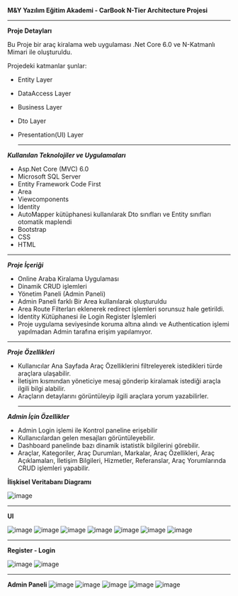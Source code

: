 **M&Y Yazılım Eğitim Akademi - CarBook N-Tier Architecture Projesi**

___________________________________________

  **Proje Detayları**

Bu Proje bir araç kiralama web uygulaması .Net Core 6.0 ve N-Katmanlı Mimari ile oluşturuldu. 

Projedeki katmanlar şunlar:

- Entity Layer

- DataAccess Layer

- Business Layer

- Dto Layer

- Presentation(UI) Layer

  _______________________________________

**_Kullanılan Teknolojiler ve Uygulamaları_**

- Asp.Net Core (MVC) 6.0
- Microsoft SQL Server
- Entity Framework Code First
- Area
- Viewcomponents
- Identity
- AutoMapper kütüphanesi kullanılarak Dto sınıfları ve Entity sınıfları otomatik maplendi
- Bootstrap
- CSS
- HTML
_______________________________________



_**Proje İçeriği**_

- Online Araba Kiralama Uygulaması
- Dinamik CRUD işlemleri
- Yönetim Paneli (Admin Paneli)
- Admin Paneli farklı Bir Area kullanılarak oluşturuldu
- Area Route Filterları eklenerek redirect işlemleri sorunsuz hale getirildi.
- Identity Kütüphanesi ile Login Register İşlemleri
- Proje uygulama seviyesinde koruma altına alındı ve Authentication işlemi yapılmadan Admin tarafına erişim yapılamıyor.

_______________________________________



_**Proje Özellikleri**_

- Kullanıcılar Ana Sayfada Araç Özelliklerini filtreleyerek istedikleri türde araçlara ulaşabilir.
- İletişim kısmından yöneticiye mesaj gönderip kiralamak istediği araçla ilgili bilgi alabilir.
- Araçların detaylarını görüntüleyip ilgili araçlara yorum yazabilirler.
  ______________________________________



 _**Admin İçin Özellikler**_

- Admin Login işlemi ile Kontrol paneline erişebilir
- Kullanıcılardan gelen mesajları görüntüleyebilir.
- Dashboard panelinde bazı dinamik istatistik bilgilerini görebilir.
- Araçlar, Kategoriler, Araç Durumları, Markalar, Araç Özellikleri, Araç Açıklamaları,
  İletişim Bilgileri, Hizmetler, Referanslar, Araç Yorumlarında CRUD işlemleri yapabilir.


**İlişkisel Veritabanı Diagramı**

![image](https://github.com/Cihanmertpeker/RentACar/assets/119748061/54b6803a-3125-4984-9b6b-0d47793206fa)
  _____________________________________
  **UI**

![image](https://github.com/Cihanmertpeker/RentACar/assets/119748061/5d224fbe-480c-407d-abc8-fa2da91d5be7)
![image](https://github.com/Cihanmertpeker/RentACar/assets/119748061/9fa66f2f-cc2d-4144-951f-096b9e0127b1)
![image](https://github.com/Cihanmertpeker/RentACar/assets/119748061/199859e3-a4c7-4622-80c3-877a67ca1daa)
![image](https://github.com/Cihanmertpeker/RentACar/assets/119748061/d8662000-391a-4b88-aaad-6d7506e3b556)
![image](https://github.com/Cihanmertpeker/RentACar/assets/119748061/71ea24e2-ffd0-4299-9450-2dc61020d08b)
![image](https://github.com/Cihanmertpeker/RentACar/assets/119748061/05ecea79-098a-4bbe-bc53-5ca4c363ae41)
![image](https://github.com/Cihanmertpeker/RentACar/assets/119748061/a884761f-0f8a-4f76-a237-9a3ef7dd0548)

______________________________________________________
**Register - Login**

![image](https://github.com/Cihanmertpeker/RentACar/assets/119748061/5a6cc16c-9baa-4a6f-9c49-aa5c713a26c6)
![image](https://github.com/Cihanmertpeker/RentACar/assets/119748061/ea4a65e0-30df-4852-bb13-c03d81c89295)
______________________________________________________
**Admin Paneli**
![image](https://github.com/Cihanmertpeker/RentACar/assets/119748061/812eabaa-77a3-49c5-bf2d-02dedd726809)
![image](https://github.com/Cihanmertpeker/RentACar/assets/119748061/d6a4de51-d241-40d3-88aa-9cb5e3feefe5)
![image](https://github.com/Cihanmertpeker/RentACar/assets/119748061/2c8e3328-0b5c-4310-a233-a41b32509803)
![image](https://github.com/Cihanmertpeker/RentACar/assets/119748061/edd0527b-ba17-4024-a1f0-4c03a49990cc)
![image](https://github.com/Cihanmertpeker/RentACar/assets/119748061/b92abc27-f1ee-46c6-b0b5-170b45639209)









  

